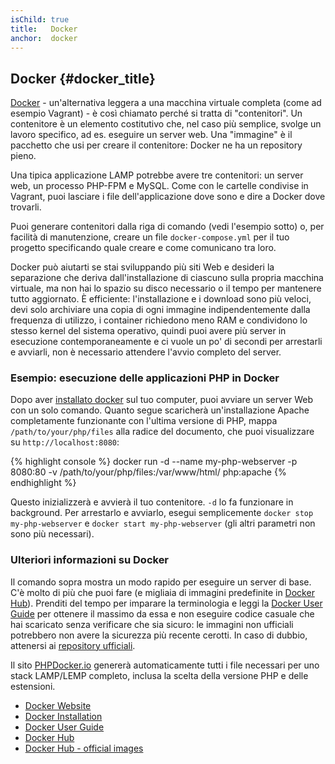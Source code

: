 ```yaml
---
isChild: true
title:   Docker
anchor:  docker
---
```


## Docker {#docker_title}

[Docker] - un'alternativa leggera a una macchina virtuale completa (come ad esempio Vagrant) - è così chiamato perché si tratta di "contenitori". Un contenitore è un elemento costitutivo che, nel caso più semplice, svolge un lavoro specifico, ad es. eseguire un server web. Una "immagine" è il pacchetto che usi per creare il contenitore: Docker ne ha un repository pieno.

Una tipica applicazione LAMP potrebbe avere tre contenitori: un server web, un processo PHP-FPM e MySQL. Come con le cartelle condivise in Vagrant, puoi lasciare i file dell'applicazione dove sono e dire a Docker dove trovarli.

Puoi generare contenitori dalla riga di comando (vedi l'esempio sotto) o, per facilità di manutenzione, creare un file `docker-compose.yml` per il tuo progetto specificando quale creare e come comunicano tra loro.

Docker può aiutarti se stai sviluppando più siti Web e desideri la separazione che deriva dall'installazione di ciascuno sulla propria macchina virtuale, ma non hai lo spazio su disco necessario o il tempo per mantenere tutto aggiornato. È efficiente: l'installazione e i download sono più veloci, devi solo archiviare una copia di ogni immagine indipendentemente dalla frequenza di utilizzo, i container richiedono meno RAM e condividono lo stesso kernel del sistema operativo, quindi puoi avere più server in esecuzione contemporaneamente e ci vuole un po' di secondi per arrestarli e avviarli, non è necessario attendere l'avvio completo del server.

### Esempio: esecuzione delle applicazioni PHP in Docker

Dopo aver [installato docker][docker-install] sul tuo computer, puoi avviare un server Web con un solo comando.
Quanto segue scaricherà un'installazione Apache completamente funzionante con l'ultima versione di PHP, mappa `/path/to/your/php/files` alla radice del documento, che puoi visualizzare su `http://localhost:8080`:

{% highlight console %}
docker run -d --name my-php-webserver -p 8080:80 -v /path/to/your/php/files:/var/www/html/ php:apache
{% endhighlight %}

Questo inizializzerà e avvierà il tuo contenitore. `-d` lo fa funzionare in background. Per arrestarlo e avviarlo, esegui semplicemente `docker stop my-php-webserver` e `docker start my-php-webserver` (gli altri parametri non sono più necessari).

### Ulteriori informazioni su Docker

Il comando sopra mostra un modo rapido per eseguire un server di base. C'è molto di più che puoi fare (e migliaia di immagini predefinite in [Docker Hub][docker-hub]). Prenditi del tempo per imparare la terminologia e leggi la [Docker User Guide][docker-doc] per ottenere il massimo da essa e non eseguire codice casuale che hai scaricato senza verificare che sia sicuro: le immagini non ufficiali potrebbero non avere la sicurezza più recente cerotti. In caso di dubbio, attenersi ai [repository ufficiali][docker-hub-official].

Il sito [PHPDocker.io] genererà automaticamente tutti i file necessari per uno stack LAMP/LEMP completo, inclusa la scelta della versione PHP e delle estensioni.

* [Docker Website][Docker]
* [Docker Installation][docker-install]
* [Docker User Guide][docker-doc]
* [Docker Hub][docker-hub]
* [Docker Hub - official images][docker-hub-official]

[Docker]: https://www.docker.com/
[docker-hub]: https://hub.docker.com/
[docker-hub-official]: https://hub.docker.com/explore/
[docker-install]: https://docs.docker.com/get-docker/
[docker-doc]: https://docs.docker.com/
[PHPDocker.io]: https://phpdocker.io/

